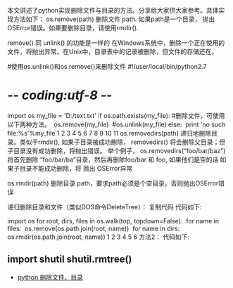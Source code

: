 本文讲述了python实现删除文件与目录的方法。分享给大家供大家参考。具体实现方法如下：
os.remove(path)
删除文件 path. 如果path是一个目录， 抛出 OSError错误。如果要删除目录，请使用rmdir().

remove() 同 unlink() 的功能是一样的
在Windows系统中，删除一个正在使用的文件，将抛出异常。在Unix中，目录表中的记录被删除，但文件的存储还在。

#使用os.unlink()和os.remove()来删除文件
#!/user/local/bin/python2.7
# -*- coding:utf-8 -*-
import os
my_file = 'D:/text.txt'
if os.path.exists(my_file):
​    #删除文件，可使用以下两种方法。
​    os.remove(my_file)
​    #os.unlink(my_file)
else:
​    print 'no such file:%s'%my_file
1
2
3
4
5
6
7
8
9
10
11
os.removedirs(path)
递归地删除目录。类似于rmdir(), 如果子目录被成功删除， removedirs() 将会删除父目录；但子目录没有成功删除，将抛出错误。
举个例子， os.removedirs(“foo/bar/baz”) 将首先删除 “foo/bar/ba”目录，然后再删除foo/bar 和 foo, 如果他们是空的话
如果子目录不能成功删除，将 抛出 OSError异常

os.rmdir(path)
删除目录 path，要求path必须是个空目录，否则抛出OSError错误

递归删除目录和文件（类似DOS命令DeleteTree）：
复制代码 代码如下:

import os
for root, dirs, files in os.walk(top, topdown=False):
​    for name in files:
​        os.remove(os.path.join(root, name))
​    for name in dirs:
​        os.rmdir(os.path.join(root, name))
1
2
3
4
5
6
方法2：
代码如下:

import shutil
shutil.rmtree()
---------------------




- [python 删除文件、目录](https://blog.csdn.net/MuWinter/article/details/77196261)
